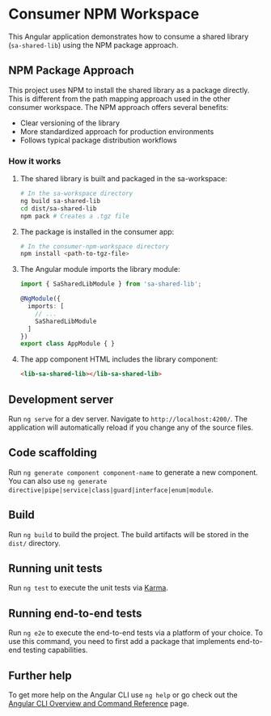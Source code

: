 # Consumer NPM Workspace

This Angular application demonstrates how to consume a shared library (`sa-shared-lib`) using the NPM package approach.

## NPM Package Approach

This project uses NPM to install the shared library as a package directly. This is different from the path mapping approach used in the other consumer workspace. The NPM approach offers several benefits:

- Clear versioning of the library
- More standardized approach for production environments
- Follows typical package distribution workflows

### How it works

1. The shared library is built and packaged in the sa-workspace:

   ```bash
   # In the sa-workspace directory
   ng build sa-shared-lib
   cd dist/sa-shared-lib
   npm pack # Creates a .tgz file
   ```

2. The package is installed in the consumer app:

   ```bash
   # In the consumer-npm-workspace directory
   npm install <path-to-tgz-file>
   ```

3. The Angular module imports the library module:

   ```typescript
   import { SaSharedLibModule } from 'sa-shared-lib';

   @NgModule({
     imports: [
       // ...
       SaSharedLibModule
     ]
   })
   export class AppModule { }
   ```

4. The app component HTML includes the library component:

   ```html
   <lib-sa-shared-lib></lib-sa-shared-lib>
   ```

## Development server

Run `ng serve` for a dev server. Navigate to `http://localhost:4200/`. The application will automatically reload if you change any of the source files.

## Code scaffolding

Run `ng generate component component-name` to generate a new component. You can also use `ng generate directive|pipe|service|class|guard|interface|enum|module`.

## Build

Run `ng build` to build the project. The build artifacts will be stored in the `dist/` directory.

## Running unit tests

Run `ng test` to execute the unit tests via [Karma](https://karma-runner.github.io).

## Running end-to-end tests

Run `ng e2e` to execute the end-to-end tests via a platform of your choice. To use this command, you need to first add a package that implements end-to-end testing capabilities.

## Further help

To get more help on the Angular CLI use `ng help` or go check out the [Angular CLI Overview and Command Reference](https://angular.io/cli) page.
